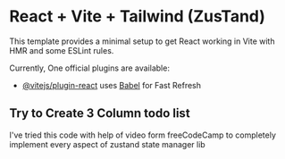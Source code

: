 # React + Vite + Tailwind (ZusTand)

This template provides a minimal setup to get React working in Vite with HMR and some ESLint rules.

Currently, One official plugins are available:

- [@vitejs/plugin-react](https://github.com/vitejs/vite-plugin-react/blob/main/packages/plugin-react/README.md) uses [Babel](https://babeljs.io/) for Fast Refresh

## Try to Create 3 Column todo list

I've tried this code with help of video form freeCodeCamp to completely implement every aspect of zustand state manager lib
